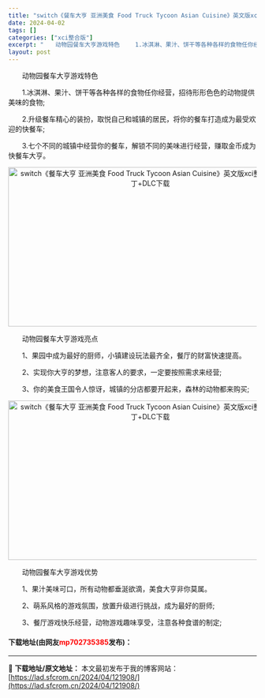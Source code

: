 ```yaml
---
title: "switch《餐车大亨 亚洲美食 Food Truck Tycoon Asian Cuisine》英文版xci整合版含补丁+DLC下载"
date: 2024-04-02
tags: []
categories: ["xci整合版"]
excerpt: "　　动物园餐车大亨游戏特色 　　1.冰淇淋、果汁、饼干等各种各样的食物任你经营，招待形形色色的动物提供美味的食物; 　　2.升级餐车精心的装扮，取悦自己和城镇的居民，将你的餐车打造成为最受欢迎的快餐车; 　　3.七个不同的城镇中经营你的餐车，解锁不同的美味进行经营，赚取金币成为快餐车大亨。 　　动物&hellip;"
layout: post
---
```


 <p>　　动物园餐车大亨游戏特色</p> <p>　　1.冰淇淋、果汁、饼干等各种各样的食物任你经营，招待形形色色的动物提供美味的食物;</p> <p>　　2.升级餐车精心的装扮，取悦自己和城镇的居民，将你的餐车打造成为最受欢迎的快餐车;</p> <p>　　3.七个不同的城镇中经营你的餐车，解锁不同的美味进行经营，赚取金币成为快餐车大亨。</p> <p style="text-align: center;"><img src="https://www.2023game.com/d/file/p/2020/06-01/7869979b043ce8793298995d975458cc.jpg" style="width: 576px; height: 323px;" alt="switch《餐车大亨 亚洲美食 Food Truck Tycoon Asian Cuisine》英文版xci整合版含补丁+DLC下载" /></p> <p>　　动物园餐车大亨游戏亮点</p> <p>　　1、果园中成为最好的厨师，小镇建设玩法最齐全，餐厅的财富快速提高。</p> <p>　　2、实现你大亨的梦想，注意客人的要求，一定要按照需求来经营;</p> <p>　　3、你的美食王国令人惊讶，城镇的分店都要开起来，森林的动物都来购买;</p> <p style="text-align: center;"><img src="https://www.2023game.com/d/file/p/2020/06-01/5cd72893ad993c3ae5b036a798c1ab70.jpg" style="width: 576px; height: 323px;" alt="switch《餐车大亨 亚洲美食 Food Truck Tycoon Asian Cuisine》英文版xci整合版含补丁+DLC下载" /></p> <p>　　动物园餐车大亨游戏优势</p> <p>　　1、果汁美味可口，所有动物都垂涎欲滴，美食大亨非你莫属。</p> <p>　　2、萌系风格的游戏氛围，放置升级进行挑战，成为最好的厨师;</p> <p>　　3、餐厅游戏快乐经营，动物游戏趣味享受，注意各种食谱的制定;</p> <p><h4>下载地址(由网友<font color="red">mp702735385</font>发布)：</h4></p> 

---
📖 **下载地址/原文地址：** 本文最初发布于我的博客网站：[https://lad.sfcrom.cn/2024/04/121908/](https://lad.sfcrom.cn/2024/04/121908/)
